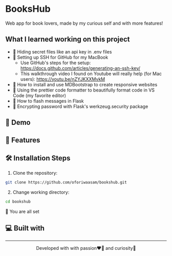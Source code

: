 # BooksHub
Web app for book lovers, made by my curious self and with more features!

## What I learned working on this project
- 📝 Hiding secret files like an api key in .env files
- 📝 Setting up SSH for GitHub for my MacBook
    - Use GitHub's steps for the setup: https://docs.github.com/articles/generating-an-ssh-key/
    - This walkthrough video I found on Youtube will really help (for Mac users): https://youtu.be/nZYJKXXMvkM
- 📝 How to install and use MDBootstrap to create responsive websites
- 📝 Using the prettier code formatter to beautifully format code in VS Code (my favorite editor)
- 📝 How to flash messages in Flask
- 📝 Encrypting password with Flask's werkzeug.security package


## 🚀 Demo
## 🧐 Features
## 🛠 Installation Steps
1. Clone the repository: 
```bash 
git clone https://github.com/oforiwaasam/bookshub.git
```
2. Change working directory:
```bash 
cd bookshub
```

🌟 You are all set
## 💻 Built with
<hr>
<p align="center">Developed with with passion❤️‍🔥 and curiosity🤔</p>

